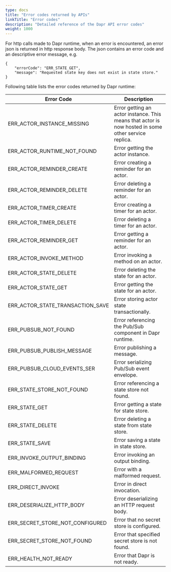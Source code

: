 ```yaml
---
type: docs
title: "Error codes returned by APIs"
linkTitle: "Error codes"
description: "Detailed reference of the Dapr API error codes"
weight: 1000
---
```


For http calls made to Dapr runtime, when an error is encountered, an error json is returned in http response body. The json contains an error code and an descriptive error message, e.g.
```
{
    "errorCode": "ERR_STATE_GET",
    "message": "Requested state key does not exist in state store."
}
```

Following table lists the error codes returned by Dapr runtime:

| Error Code                           | Description                                                                                         |
| ------------------------------------ | --------------------------------------------------------------------------------------------------- |
| ERR_ACTOR_INSTANCE_MISSING         | Error getting an actor instance. This means that actor is now hosted in some other service replica. |
| ERR_ACTOR_RUNTIME_NOT_FOUND      | Error getting the actor instance.                                                                   |
| ERR_ACTOR_REMINDER_CREATE          | Error creating a reminder for an actor.                                                             |
| ERR_ACTOR_REMINDER_DELETE          | Error deleting a reminder for an actor.                                                             |
| ERR_ACTOR_TIMER_CREATE             | Error creating a timer for an actor.                                                                |
| ERR_ACTOR_TIMER_DELETE             | Error deleting a timer for an actor.                                                                |
| ERR_ACTOR_REMINDER_GET             | Error getting a reminder for an actor.                                                              |
| ERR_ACTOR_INVOKE_METHOD            | Error invoking a method on an actor.                                                                |
| ERR_ACTOR_STATE_DELETE             | Error deleting the state for an actor.                                                              |
| ERR_ACTOR_STATE_GET                | Error getting the state for an actor.                                                               |
| ERR_ACTOR_STATE_TRANSACTION_SAVE | Error storing actor state transactionally.                                                          |
| ERR_PUBSUB_NOT_FOUND               | Error referencing the Pub/Sub component in Dapr runtime.                                            |
| ERR_PUBSUB_PUBLISH_MESSAGE         | Error publishing a message.                                                                         |
| ERR_PUBSUB_CLOUD_EVENTS_SER      | Error serializing Pub/Sub event envelope.                                                           |
| ERR_STATE_STORE_NOT_FOUND        | Error referencing a state store not found.                                                          |
| ERR_STATE_GET                      | Error getting a state for state store.                                                              |
| ERR_STATE_DELETE                   | Error deleting a state from state store.                                                            |
| ERR_STATE_SAVE                     | Error saving a state in state store.                                                                |
| ERR_INVOKE_OUTPUT_BINDING          | Error invoking an output binding.                                                                   |
| ERR_MALFORMED_REQUEST              | Error with a malformed request.                                                                     |
| ERR_DIRECT_INVOKE                  | Error in direct invocation.                                                                         |
| ERR_DESERIALIZE_HTTP_BODY          | Error deserializing an HTTP request body.                                                           |
| ERR_SECRET_STORE_NOT_CONFIGURED  | Error that no secret store is configured.                                                           |
| ERR_SECRET_STORE_NOT_FOUND       | Error that specified secret store is not found.                                                     |
| ERR_HEALTH_NOT_READY               | Error that Dapr is not ready.                                                                       |